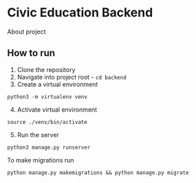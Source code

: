 # Civic Education Backend

About project

## How to run

1. Clone the repository
2. Navigate into project root - `cd backend`
3. Create a virtual environment

```shell
python3 -m virtualenv venv
```

4. Activate virtual environment

```shell
source ./venv/bin/activate
```

5. Run the server

```shell
python3 manage.py runserver
```

To make migrations run

```shell
python manage.py makemigrations && python manage.py migrate
```